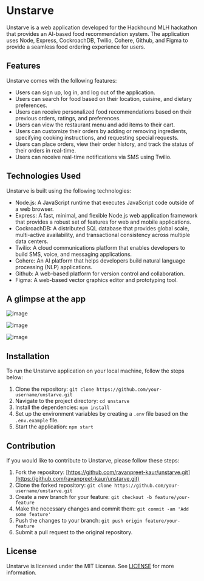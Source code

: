
# Unstarve

Unstarve is a web application developed for the Hackhound MLH hackathon that provides an AI-based food recommendation system. The application uses Node, Express, CockroachDB, Twilio, Cohere, Github, and Figma to provide a seamless food ordering experience for users.

## Features

Unstarve comes with the following features:

-   Users can sign up, log in, and log out of the application.
-   Users can search for food based on their location, cuisine, and dietary preferences.
-   Users can receive personalized food recommendations based on their previous orders, ratings, and preferences.
-   Users can view the restaurant menu and add items to their cart.
-   Users can customize their orders by adding or removing ingredients, specifying cooking instructions, and requesting special requests.
-   Users can place orders, view their order history, and track the status of their orders in real-time.
-   Users can receive real-time notifications via SMS using Twilio.

## Technologies Used

Unstarve is built using the following technologies:

-   Node.js: A JavaScript runtime that executes JavaScript code outside of a web browser.
-   Express: A fast, minimal, and flexible Node.js web application framework that provides a robust set of features for web and mobile applications.
-   CockroachDB: A distributed SQL database that provides global scale, multi-active availability, and transactional consistency across multiple data centers.
-   Twilio: A cloud communications platform that enables developers to build SMS, voice, and messaging applications.
-   Cohere: An AI platform that helps developers build natural language processing (NLP) applications.
-   Github: A web-based platform for version control and collaboration.
-   Figma: A web-based vector graphics editor and prototyping tool.

## A glimpse at the app
![image](https://user-images.githubusercontent.com/73191232/222939606-5dfb12cf-5490-43be-8833-6236ba4430dc.png)

![image](https://user-images.githubusercontent.com/73191232/223345167-0a706e3e-5427-468b-8368-0212482256cb.png)

![image](https://user-images.githubusercontent.com/73191232/223345368-0de4a4ac-afb6-423f-be96-d988b6da185b.png)



## Installation

To run the Unstarve application on your local machine, follow the steps below:

1.  Clone the repository: `git clone https://github.com/your-username/unstarve.git`
2.  Navigate to the project directory: `cd unstarve`
3.  Install the dependencies: `npm install`
4.  Set up the environment variables by creating a `.env` file based on the `.env.example` file.
5.  Start the application: `npm start`

## Contribution

If you would like to contribute to Unstarve, please follow these steps:

1.  Fork the repository: [https://github.com/ravanpreet-kaur/unstarve.git](https://github.com/ravanpreet-kaur/unstarve.git)
2.  Clone the forked repository: `git clone https://github.com/your-username/unstarve.git`
3.  Create a new branch for your feature: `git checkout -b feature/your-feature`
4.  Make the necessary changes and commit them: `git commit -am 'Add some feature'`
5.  Push the changes to your branch: `git push origin feature/your-feature`
6.  Submit a pull request to the original repository.

## License

Unstarve is licensed under the MIT License. See [LICENSE](https://chat.openai.com/LICENSE) for more information.
